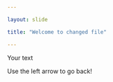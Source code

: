 ```yaml
---

layout: slide

title: "Welcome to changed file"

---
```


Your text

Use the left arrow to go back!

